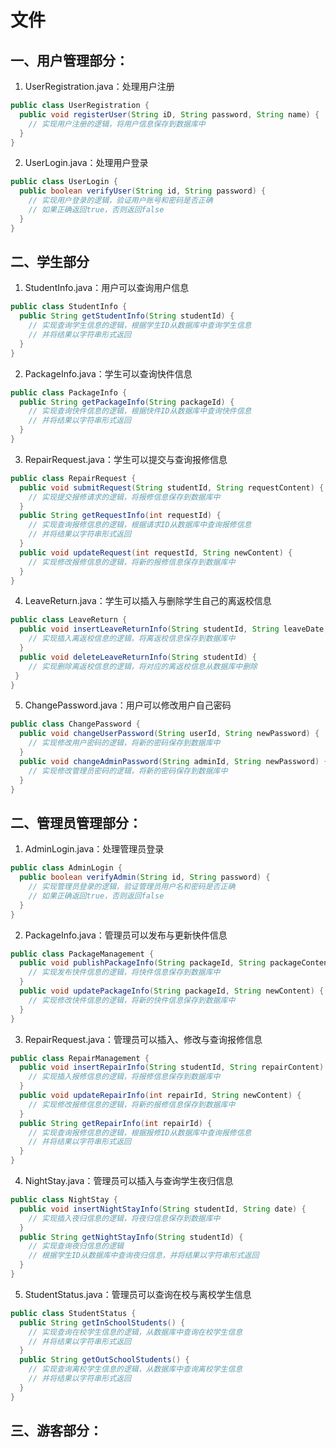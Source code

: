 # 文件

## 一、用户管理部分：

1. UserRegistration.java：处理用户注册

  ```java
  public class UserRegistration {
    public void registerUser(String iD, String password, String name) {
      // 实现用户注册的逻辑，将用户信息保存到数据库中
    }
  }
  ```


2. UserLogin.java：处理用户登录

  ```java
  public class UserLogin {
    public boolean verifyUser(String id, String password) {
      // 实现用户登录的逻辑，验证用户账号和密码是否正确
      // 如果正确返回true，否则返回false
    }
  }
  ```

   

## 二、学生部分

1. StudentInfo.java：用户可以查询用户信息

```java
public class StudentInfo {
  public String getStudentInfo(String studentId) {
    // 实现查询学生信息的逻辑，根据学生ID从数据库中查询学生信息
    // 并将结果以字符串形式返回
  }
}
```



2. PackageInfo.java：学生可以查询快件信息

```java
public class PackageInfo {
  public String getPackageInfo(String packageId) {
    // 实现查询快件信息的逻辑，根据快件ID从数据库中查询快件信息
    // 并将结果以字符串形式返回
  }
}
```



3. RepairRequest.java：学生可以提交与查询报修信息

  ```java
  public class RepairRequest {
    public void submitRequest(String studentId, String requestContent) {
      // 实现提交报修请求的逻辑，将报修信息保存到数据库中
    }
    public String getRequestInfo(int requestId) {
      // 实现查询报修信息的逻辑，根据请求ID从数据库中查询报修信息
      // 并将结果以字符串形式返回
    }
    public void updateRequest(int requestId, String newContent) {
      // 实现修改报修信息的逻辑，将新的报修信息保存到数据库中
    }
  }
  ```

   

4. LeaveReturn.java：学生可以插入与删除学生自己的离返校信息

  ```java
  public class LeaveReturn {
    public void insertLeaveReturnInfo(String studentId, String leaveDate, String returnDate) {
      // 实现插入离返校信息的逻辑，将离返校信息保存到数据库中
    }
    public void deleteLeaveReturnInfo(String studentId) {
      // 实现删除离返校信息的逻辑，将对应的离返校信息从数据库中删除
   }
  }
  ```

   

5. ChangePassword.java：用户可以修改用户自己密码

  ```java
  public class ChangePassword {
    public void changeUserPassword(String userId, String newPassword) {
      // 实现修改用户密码的逻辑，将新的密码保存到数据库中
    }
    public void changeAdminPassword(String adminId, String newPassword) {
      // 实现修改管理员密码的逻辑，将新的密码保存到数据库中
    }
  }
  ```

   

## 二、管理员管理部分：

1. AdminLogin.java：处理管理员登录

  ```java
  public class AdminLogin {
    public boolean verifyAdmin(String id, String password) {
      // 实现管理员登录的逻辑，验证管理员用户名和密码是否正确
      // 如果正确返回true，否则返回false
    }
  }
  ```

2. PackageInfo.java：管理员可以发布与更新快件信息

  ```java
  public class PackageManagement {
    public void publishPackageInfo(String packageId, String packageContent) {
      // 实现发布快件信息的逻辑，将快件信息保存到数据库中
    }
    public void updatePackageInfo(String packageId, String newContent) {
      // 实现修改快件信息的逻辑，将新的快件信息保存到数据库中
    }
  }
  ```


3. RepairRequest.java：管理员可以插入、修改与查询报修信息

  ```java
  public class RepairManagement {
    public void insertRepairInfo(String studentId, String repairContent) {
      // 实现插入报修信息的逻辑，将报修信息保存到数据库中
    }
    public void updateRepairInfo(int repairId, String newContent) {
      // 实现修改报修信息的逻辑，将新的报修信息保存到数据库中
    }
    public String getRepairInfo(int repairId) {
      // 实现查询报修信息的逻辑，根据报修ID从数据库中查询报修信息
      // 并将结果以字符串形式返回
    }
  }
  ```

4. NightStay.java：管理员可以插入与查询学生夜归信息

  ```java
  public class NightStay {
    public void insertNightStayInfo(String studentId, String date) {
      // 实现插入夜归信息的逻辑，将夜归信息保存到数据库中
    }
    public String getNightStayInfo(String studentId) {
      // 实现查询夜归信息的逻辑
      // 根据学生ID从数据库中查询夜归信息，并将结果以字符串形式返回
    }
  }
  ```

5. StudentStatus.java：管理员可以查询在校与离校学生信息

  ```java
  public class StudentStatus {
    public String getInSchoolStudents() {
      // 实现查询在校学生信息的逻辑，从数据库中查询在校学生信息
      // 并将结果以字符串形式返回
    }
    public String getOutSchoolStudents() {
      // 实现查询离校学生信息的逻辑，从数据库中查询离校学生信息
      // 并将结果以字符串形式返回
    }
  }
  ```

   

## 三、游客部分：

   